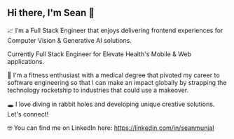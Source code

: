## Hi there, I'm Sean 👋

📈 I’m a Full Stack Engineer that enjoys delivering frontend experiences for Computer Vision & Generative AI solutions.

Currently Full Stack Engineer for Elevate Health's Mobile & Web applications.

🚀 I'm a fitness enthusiast with a medical degree that pivoted my career to software engineering so that I can make an impact globally by strapping the technology rocketship to industries that could use a makeover.

🕳 I love diving in rabbit holes and developing unique creative solutions. Let's connect!

🤓 You can find me on LinkedIn here: https://linkedin.com/in/seanmunjal

